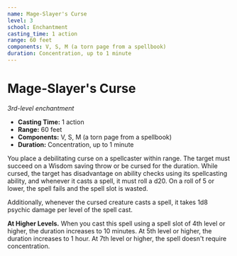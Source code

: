```yaml
---
name: Mage-Slayer's Curse
level: 3
school: Enchantment
casting_time: 1 action
range: 60 feet
components: V, S, M (a torn page from a spellbook)
duration: Concentration, up to 1 minute
---
```


# Mage-Slayer's Curse

*3rd-level enchantment*
- **Casting Time:** 1 action
- **Range:** 60 feet
- **Components:** V, S, M (a torn page from a spellbook)
- **Duration:** Concentration, up to 1 minute

You place a debilitating curse on a spellcaster within range. The target must succeed on a Wisdom saving throw or be cursed for the duration. While cursed, the target has disadvantage on ability checks using its spellcasting ability, and whenever it casts a spell, it must roll a d20. On a roll of 5 or lower, the spell fails and the spell slot is wasted.

Additionally, whenever the cursed creature casts a spell, it takes 1d8 psychic damage per level of the spell cast.

**At Higher Levels.** When you cast this spell using a spell slot of 4th level or higher, the duration increases to 10 minutes. At 5th level or higher, the duration increases to 1 hour. At 7th level or higher, the spell doesn't require concentration.
